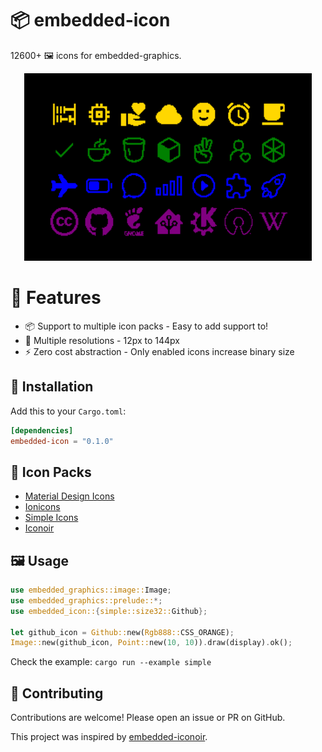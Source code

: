# 📦 embedded-icon

12600+ 🖼 icons for embedded-graphics.

<p align="center">
  <img width="460" height="300" src="./doc/screenshot.png">
</p>

# 🚀 Features
- 📦 Support to multiple icon packs - Easy to add support to!
- 🎨 Multiple resolutions - 12px to 144px
- ⚡ Zero cost abstraction - Only enabled icons increase binary size

## 💾 Installation
Add this to your `Cargo.toml`:

```toml
[dependencies]
embedded-icon = "0.1.0"
```

## 🎨 Icon Packs
- [Material Design Icons](https://pictogrammers.com/library/mdi/)
- [Ionicons](https://ionic.io/ionicons/)
- [Simple Icons](https://simpleicons.org/)
- [Iconoir](https://iconoir.com/)

## 🖼 Usage
```rs
use embedded_graphics::image::Image;
use embedded_graphics::prelude::*;
use embedded_icon::{simple::size32::Github};

let github_icon = Github::new(Rgb888::CSS_ORANGE);
Image::new(github_icon, Point::new(10, 10)).draw(display).ok();
```

Check the example: `cargo run --example simple`
## 🤝 Contributing
Contributions are welcome! Please open an issue or PR on GitHub.

This project was inspired by [embedded-iconoir](https://github.com/Yandrik/embedded-iconoir).